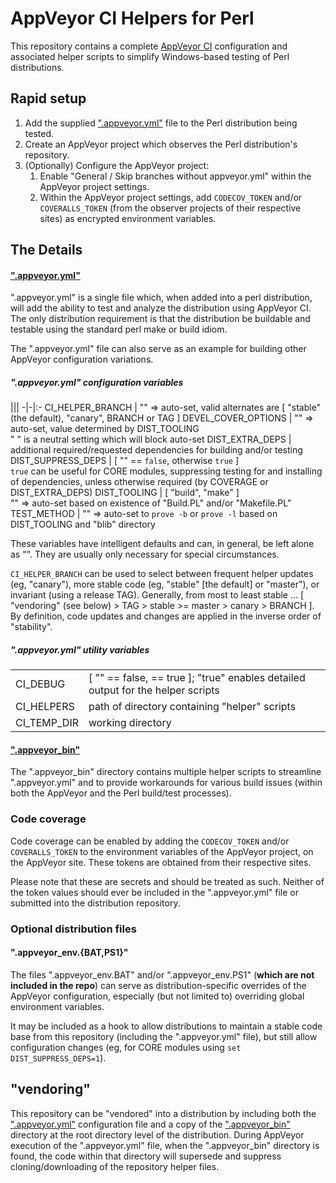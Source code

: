 <DOCTYPE markdown>
<meta charset="utf-8" content="text/markdown" lang="en">

# AppVeyor CI Helpers for Perl

This repository contains a complete [AppVeyor CI](https://appveyor.com) configuration and associated helper scripts to simplify Windows-based testing of Perl distributions.

## Rapid setup

1. Add the supplied [".appveyor.yml"](https://github.com/rivy/AppVeyorCI.helpers-perl/blob/master/.appveyor.yml) file to the Perl distribution being tested.
2. Create an AppVeyor project which observes the Perl distribution's repository.
3. (Optionally) Configure the AppVeyor project:
    1. Enable "General / Skip branches without appveyor.yml" within the AppVeyor project settings.
    2. Within the AppVeyor project settings, add `CODECOV_TOKEN` and/or `COVERALLS_TOKEN` (from the observer projects of their respective sites) as encrypted environment variables.

## The Details

#### [".appveyor.yml"](https://github.com/rivy/AppVeyorCI.helpers-perl/blob/master/.appveyor.yml)

".appveyor.yml" is a single file which, when added into a perl distribution, will add the ability to test and analyze the distribution using AppVeyor CI. The only distribution requirement is that the distribution be buildable and testable using the standard perl make or build idiom.

The ".appveyor.yml" file can also serve as an example for building other AppVeyor configuration variations.

##### ".appveyor.yml" configuration variables

|||
-|-|:-
CI_HELPER_BRANCH    | "" => auto-set, valid alternates are [ "stable" (the default), "canary", BRANCH or TAG ]
DEVEL_COVER_OPTIONS | "" => auto-set, value determined by DIST_TOOLING <br> " " is a neutral setting which will block auto-set
DIST_EXTRA_DEPS     | additional required/requested dependencies for building and/or testing
DIST_SUPPRESS_DEPS  | [ "" == `false`, otherwise `true` ] <br> `true` can be useful for CORE modules, suppressing testing for and installing of dependencies, unless otherwise required (by COVERAGE or DIST_EXTRA_DEPS)
DIST_TOOLING        | [ "build", "make" ] <br>"" => auto-set based on existence of "Build.PL" and/or "Makefile.PL"
TEST_METHOD         | "" => auto-set to `prove -b` or `prove -l` based on DIST_TOOLING and "blib" directory

These variables have intelligent defaults and can, in general, be left alone as "". They are usually only necessary for special circumstances.

`CI_HELPER_BRANCH` can be used to select between frequent helper updates (eg, "canary"), more stable code (eg, "stable" [the default] or "master"), or invariant (using a release TAG). Generally, from most to least stable ... [ "vendoring" (see below) > TAG > stable >= master > canary > BRANCH ]. By definition, code updates and changes are applied in the inverse order of "stability".

##### ".appveyor.yml" utility variables

|||
-|-
CI_DEBUG | [ "" == false, <non-empty> == true ]; "true" enables detailed output for the helper scripts
CI_HELPERS      | path of directory containing "helper" scripts
CI_TEMP_DIR     | working directory

#### [".appveyor_bin"](https://github.com/rivy/AppVeyorCI.helpers-perl/tree/master/.appveyor_bin)

The ".appveyor_bin" directory contains multiple helper scripts to streamline ".appveyor.yml" and to provide workarounds for various build issues (within both the AppVeyor and the Perl build/test processes).

### Code coverage

Code coverage can be enabled by adding the `CODECOV_TOKEN` and/or `COVERALLS_TOKEN` to the environment variables of the AppVeyor project, on the AppVeyor site. These tokens are obtained from their respective sites.

Please note that these are secrets and should be treated as such. Neither of the token values should ever be included in the ".appveyor.yml" file or submitted into the distribution repository.

### Optional distribution files

#### ".appveyor_env.{BAT,PS1}"

The files ".appveyor_env.BAT" and/or ".appveyor_env.PS1" (**which are not included in the repo**) can serve as distribution-specific overrides of the AppVeyor configuration, especially (but not limited to) overriding global environment variables.

It may be included as a hook to allow distributions to maintain a stable code base from this repository (including the ".appveyor.yml" file), but still allow configuration changes (eg, for CORE modules using `set DIST_SUPPRESS_DEPS=1`).

## "vendoring"

This repository can be "vendored" into a distribution by including both the [".appveyor.yml"](https://github.com/rivy/AppVeyorCI.helpers-perl/blob/master/.appveyor.yml) configuration file and a copy of the [".appveyor_bin"](https://github.com/rivy/AppVeyorCI.helpers-perl/tree/master/.appveyor_bin) directory at the root directory level of the distribution. During AppVeyor execution of the ".appveyor.yml" file, when the ".appveyor_bin" directory is found, the code within that directory will supersede and suppress cloning/downloading of the repository helper files.
